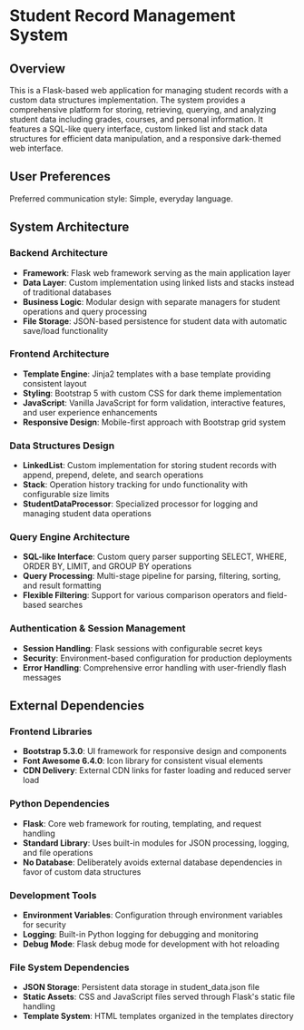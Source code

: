 # Student Record Management System

## Overview

This is a Flask-based web application for managing student records with a custom data structures implementation. The system provides a comprehensive platform for storing, retrieving, querying, and analyzing student data including grades, courses, and personal information. It features a SQL-like query interface, custom linked list and stack data structures for efficient data manipulation, and a responsive dark-themed web interface.

## User Preferences

Preferred communication style: Simple, everyday language.

## System Architecture

### Backend Architecture
- **Framework**: Flask web framework serving as the main application layer
- **Data Layer**: Custom implementation using linked lists and stacks instead of traditional databases
- **Business Logic**: Modular design with separate managers for student operations and query processing
- **File Storage**: JSON-based persistence for student data with automatic save/load functionality

### Frontend Architecture
- **Template Engine**: Jinja2 templates with a base template providing consistent layout
- **Styling**: Bootstrap 5 with custom CSS for dark theme implementation
- **JavaScript**: Vanilla JavaScript for form validation, interactive features, and user experience enhancements
- **Responsive Design**: Mobile-first approach with Bootstrap grid system

### Data Structures Design
- **LinkedList**: Custom implementation for storing student records with append, prepend, delete, and search operations
- **Stack**: Operation history tracking for undo functionality with configurable size limits
- **StudentDataProcessor**: Specialized processor for logging and managing student data operations

### Query Engine Architecture
- **SQL-like Interface**: Custom query parser supporting SELECT, WHERE, ORDER BY, LIMIT, and GROUP BY operations
- **Query Processing**: Multi-stage pipeline for parsing, filtering, sorting, and result formatting
- **Flexible Filtering**: Support for various comparison operators and field-based searches

### Authentication & Session Management
- **Session Handling**: Flask sessions with configurable secret keys
- **Security**: Environment-based configuration for production deployments
- **Error Handling**: Comprehensive error handling with user-friendly flash messages

## External Dependencies

### Frontend Libraries
- **Bootstrap 5.3.0**: UI framework for responsive design and components
- **Font Awesome 6.4.0**: Icon library for consistent visual elements
- **CDN Delivery**: External CDN links for faster loading and reduced server load

### Python Dependencies
- **Flask**: Core web framework for routing, templating, and request handling
- **Standard Library**: Uses built-in modules for JSON processing, logging, and file operations
- **No Database**: Deliberately avoids external database dependencies in favor of custom data structures

### Development Tools
- **Environment Variables**: Configuration through environment variables for security
- **Logging**: Built-in Python logging for debugging and monitoring
- **Debug Mode**: Flask debug mode for development with hot reloading

### File System Dependencies
- **JSON Storage**: Persistent data storage in student_data.json file
- **Static Assets**: CSS and JavaScript files served through Flask's static file handling
- **Template System**: HTML templates organized in the templates directory
